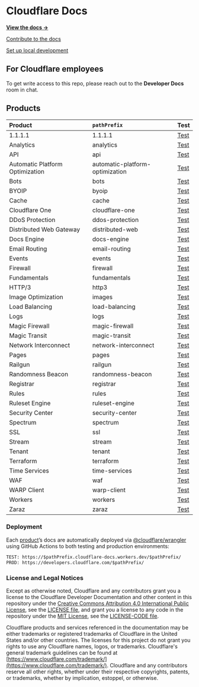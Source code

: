 # Cloudflare Docs

__[View the docs →](https://developers.cloudflare.com/docs/)__

[Contribute to the docs](https://developers.cloudflare.com/docs-engine/contributing/to-cloudflare-docs)

[Set up local development](https://developers.cloudflare.com/docs-engine/contributing/development-setup)

## For Cloudflare employees

To get write access to this repo, please reach out to the __Developer Docs__ room in chat.

## Products

| Product                 | `pathPrefix`         | Test                                                                                  |
| :---------------------- | :------------------- | :------------------------------------------------------------------------------------ |
| 1.1.1.1                 | 1.1.1.1              | [Test](https://1-1-1-1.cloudflare-docs.workers.dev/1.1.1.1)                           |
| Analytics               | analytics            | [Test](https://analytics.cloudflare-docs.workers.dev/analytics)                       |
| API                     | api                  | [Test](https://api.cloudflare-docs.workers.dev/api)                                   |
| Automatic Platform Optimization | automatic-platform-optimization | [Test](https://automatic-platform-optimization.cloudflare-docs.workers.dev/automatic-platform-optimization) |
| Bots                    | bots                 | [Test](https://bots.cloudflare-docs.workers.dev/bots)                                 |
| BYOIP                   | byoip                | [Test](https://byoip.cloudflare-docs.workers.dev/byoip)                               |
| Cache                   | cache                | [Test](https://cache.cloudflare-docs.workers.dev/cache/)                               |
| Cloudflare One          | cloudflare-one       | [Test](https://cloudflare-one.cloudflare-docs.workers.dev/cloudflare-one)             |
| DDoS Protection         | ddos-protection      | [Test](https://ddos-protection.cloudflare-docs.workers.dev/ddos-protection)           |
| Distributed Web Gateway | distributed-web      | [Test](https://distributed-web.cloudflare-docs.workers.dev/distributed-web)           |
| Docs Engine             | docs-engine          | [Test](https://docs-engine.cloudflare-docs.workers.dev/docs-engine)                   |
| Email Routing           | email-routing        | [Test](https://email-routing.cloudflare-docs.workers.dev/email-routing)               |
| Events                  | events               | [Test](https://events.cloudflare-docs.workers.dev/events)                             |
| Firewall                | firewall             | [Test](https://firewall.cloudflare-docs.workers.dev/firewall)                         |
| Fundamentals            | fundamentals         | [Test](https://fundamentals.cloudflare-docs.workers.dev/fundamentals)                 |
| HTTP/3                  | http3                | [Test](https://http3.cloudflare-docs.workers.dev/http3)                               |
| Image Optimization      | images               | [Test](https://images.cloudflare-docs.workers.dev/images)                             |
| Load Balancing          | load-balancing       | [Test](https://load-balancing.cloudflare-docs.workers.dev/load-balancing)             |
| Logs                    | logs                 | [Test](https://logs.cloudflare-docs.workers.dev/logs)                                 |
| Magic Firewall          | magic-firewall        | [Test](https://magic-firewall.cloudflare-docs.workers.dev/magic-firewall)            |
| Magic Transit           | magic-transit        | [Test](https://magic-transit.cloudflare-docs.workers.dev/magic-transit)               |
| Network Interconnect    | network-interconnect | [Test](https://network-interconnect.cloudflare-docs.workers.dev/network-interconnect) |
| Pages                   | pages                | [Test](https://pages.cloudflare-docs.workers.dev/pages)                               |
| Railgun                 | railgun              | [Test](https://railgun.cloudflare-docs.workers.dev/railgun)                           |
| Randomness Beacon       | randomness-beacon    | [Test](https://randomness-beacon.cloudflare-docs.workers.dev/randomness-beacon)       |
| Registrar               | registrar            | [Test](https://registrar.cloudflare-docs.workers.dev/registrar)                       |
| Rules                   | rules                | [Test](https://rules.cloudflare-docs.workers.dev/rules)                               |
| Ruleset Engine          | ruleset-engine       | [Test](https://ruleset-engine.cloudflare-docs.workers.dev/ruleset-engine)             |
| Security Center         | security-center      | [Test](https://security-center.cloudflare-docs.workers.dev/security-center)           |
| Spectrum                | spectrum             | [Test](https://spectrum.cloudflare-docs.workers.dev/spectrum)                         |
| SSL                     | ssl                  | [Test](https://ssl.cloudflare-docs.workers.dev/ssl)                                   |
| Stream                  | stream               | [Test](https://stream.cloudflare-docs.workers.dev/stream)                             |
| Tenant                  | tenant               | [Test](https://tenant.cloudflare-docs.workers.dev/tenant)                             |
| Terraform               | terraform            | [Test](https://terraform.cloudflare-docs.workers.dev/terraform)                       |
| Time Services           | time-services        | [Test](https://time-services.cloudflare-docs.workers.dev/time-services)               |
| WAF                     | waf                  | [Test](https://waf.cloudflare-docs.workers.dev/waf)                                   |
| WARP Client             | warp-client          | [Test](https://warp-client.cloudflare-docs.workers.dev/warp-client)                   |
| Workers                 | workers              | [Test](https://workers.cloudflare-docs.workers.dev/workers)                           |
| Zaraz                   | zaraz                | [Test](https://zaraz.cloudflare-docs.workers.dev/zaraz)                               |

### Deployment

Each [product](https://github.com/cloudflare/cloudflare-docs/tree/production/products)’s docs are automatically deployed via [@cloudflare/wrangler](https://github.com/cloudflare/wrangler) using GitHub Actions to both testing and production environments:

```txt
TEST: https://$pathPrefix.cloudflare-docs.workers.dev/$pathPrefix/
PROD: https://developers.cloudflare.com/$pathPrefix/
```
### License and Legal Notices

Except as otherwise noted, Cloudflare and any contributors grant you a license to the Cloudflare Developer Documentation and other content in this repository under the [Creative Commons Attribution 4.0 International Public License](https://creativecommons.org/licenses/by/4.0/legalcode), see the [LICENSE file](https://github.com/cloudflare/cloudflare-docs/blob/production/LICENSE), and grant you a license to any code in the repository under the [MIT License](https://opensource.org/licenses/MIT), see the [LICENSE-CODE file](https://github.com/cloudflare/cloudflare-docs/blob/production/LICENSE-CODE).

Cloudflare products and services referenced in the documentation may be either trademarks or registered trademarks of Cloudflare in the United States and/or other countries. The licenses for this project do not grant you rights to use any Cloudflare names, logos, or trademarks. Cloudflare's general trademark guidelines can be found at [https://www.cloudflare.com/trademark/](https://www.cloudflare.com/trademark/).
Cloudflare and any contributors reserve all other rights, whether under their respective copyrights, patents, or trademarks, whether by implication, estoppel, or otherwise.
